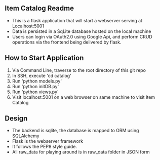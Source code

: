 ## Item Catalog Readme ##

- This is a flask application that will start a webserver
serving at Localhost:5001
- Data is persisted in a SqLite database hosted on the local machine
- Users can login via OAuth2.0 using Google Api, and perform CRUD operations
via the frontend being delivered by flask. 


## How to Start Application ##

1. Via Command Line, traverse to the root directory of this git repo 
4. In SSH, execute 'cd catalog'
5. Run 'python models.py'
6. Run 'python initDB.py'
7. Run 'python views.py'
8. Visit localhost:5001 on a web browser on same machine to visit Item Catalog


## Design ##

- The backend is sqlite, the database is mapped to ORM using SQLAlchemy
- Flask is the webserver framework
- It follows the PEP8 style guide.
- All raw_data for playing around is in raw_data folder in JSON form
